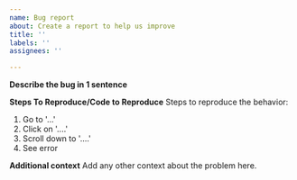 ```yaml
---
name: Bug report
about: Create a report to help us improve
title: ''
labels: ''
assignees: ''

---
```


**Describe the bug in 1 sentence**


**Steps To Reproduce/Code to Reproduce**
Steps to reproduce the behavior:
1. Go to '...'
2. Click on '....'
3. Scroll down to '....'
4. See error


**Additional context**
Add any other context about the problem here.
